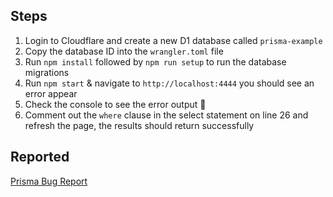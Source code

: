 ## Steps
1. Login to Cloudflare and create a new D1 database called `prisma-example`
2. Copy the database ID into the `wrangler.toml` file
3. Run `npm install` followed by `npm run setup` to run the database migrations
4. Run `npm start` & navigate to `http://localhost:4444` you should see an error appear
5. Check the console to see the error output 🐛 
6. Comment out the `where` clause in the select statement on line 26 and refresh the page, the results should return successfully

## Reported
[Prisma Bug Report](https://github.com/prisma/prisma/issues/24545)